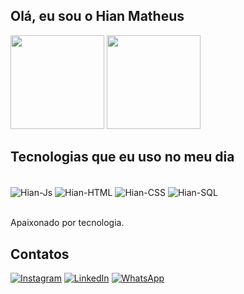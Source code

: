 ## Olá, eu sou o Hian Matheus

<!--GitHub Stats-->
<div>
  <img height="150cm" src= "https://github-readme-stats.vercel.app/api?username=HianMaths&show_icons=true&theme=gotham"/>
  <img height="150cm" src= "https://github-readme-stats.vercel.app/api/top-langs/?username=HianMaths&layout=compact&theme=gotham"/>
</div>

 ## Tecnologias que eu uso no meu dia
<!--Programming Languages-->
<div style="display: inline_block"><br>
  <img align="center" alt="Hian-Js" src="https://img.shields.io/badge/JavaScript-323330?style=for-the-badge&logo=javascript&logoColor=F7DF1E">
  <img align="center" alt="Hian-HTML" src= "https://img.shields.io/badge/HTML5-E34F26?style=for-the-badge&logo=html5&logoColor=white">
  <img align="center" alt="Hian-CSS" src="https://img.shields.io/badge/CSS3-1572B6?style=for-the-badge&logo=css3&logoColor=white">
  <img align="center" alt="Hian-SQL" src="https://img.shields.io/badge/PostgreSQL-316192?style=for-the-badge&logo=postgresql&logoColor=white">
</div><br>

 Apaixonado por tecnologia.

## Contatos
 <!--Contacts-->
 [![Instagram](https://img.shields.io/badge/Instagram-E4405F?style=for-the-badge&logo=instagram&logoColor=white)](https://instagram.com/hian_maths?igshid=YTQwZjQ0NmI0OA==)
 [![LinkedIn](https://img.shields.io/badge/LinkedIn-0077B5?style=for-the-badge&logo=linkedin&logoColor=white)](https://www.linkedin.com/in/hian-matheus/)
 [![WhatsApp](	https://img.shields.io/badge/WhatsApp-25D366?style=for-the-badge&logo=whatsapp&logoColor=white)](https://api.whatsapp.com/send?phone=5532998284255&text=Ol%C3%A1%20Hian)
